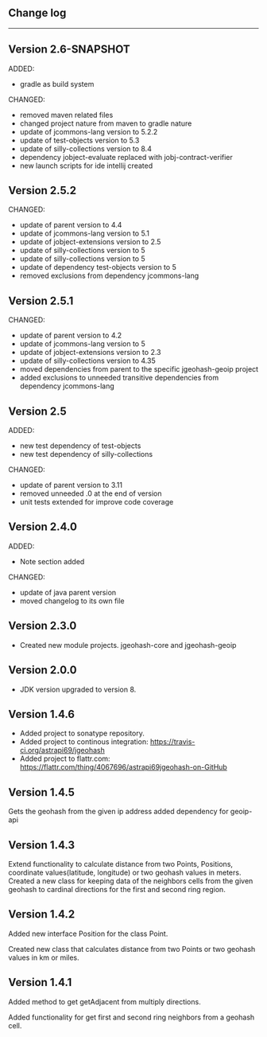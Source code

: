 
## Change log
----------------------

Version 2.6-SNAPSHOT
-------------

ADDED:

- gradle as build system

CHANGED:

- removed maven related files
- changed project nature from maven to gradle nature
- update of jcommons-lang version to 5.2.2
- update of test-objects version to 5.3
- update of silly-collections version to 8.4
- dependency jobject-evaluate replaced with jobj-contract-verifier
- new launch scripts for ide intellij created

Version 2.5.2
-------------

CHANGED:

- update of parent version to 4.4
- update of jcommons-lang version to 5.1
- update of jobject-extensions version to 2.5
- update of silly-collections version to 5
- update of silly-collections version to 5
- update of dependency test-objects version to 5
- removed exclusions from dependency jcommons-lang

Version 2.5.1
-------------

CHANGED:

- update of parent version to 4.2
- update of jcommons-lang version to 5
- update of jobject-extensions version to 2.3
- update of silly-collections version to 4.35
- moved dependencies from parent to the specific jgeohash-geoip project
- added exclusions to unneeded transitive dependencies from dependency jcommons-lang

Version 2.5
-------------

ADDED: 

- new test dependency of test-objects
- new test dependency of silly-collections

CHANGED:

- update of parent version to 3.11
- removed unneeded .0 at the end of version
- unit tests extended for improve code coverage

Version 2.4.0
-------------

ADDED: 

- Note section added

CHANGED:

- update of java parent version
- moved changelog to its own file

Version 2.3.0
-------------
- Created new module projects. jgeohash-core and jgeohash-geoip

Version 2.0.0
-------------
- JDK version upgraded to version 8.

Version 1.4.6
-------------
- Added project to sonatype repository.
- Added project to continous integration: https://travis-ci.org/astrapi69/jgeohash
- Added project to flattr.com: https://flattr.com/thing/4067696/astrapi69jgeohash-on-GitHub

Version 1.4.5
-------------
Gets the geohash from the given ip address
added dependency for geoip-api

Version 1.4.3
-------------
Extend functionality to calculate distance from two Points, Positions, coordinate values(latitude, longitude) or two geohash values in meters.
Created a new class for keeping data of the neighbors cells from the given geohash to cardinal directions for the first and second ring region.


Version 1.4.2
-------------
Added new interface Position for the class Point.

Created new class that calculates distance from two Points or two geohash values in km or miles.


Version 1.4.1
-------------

Added method to get getAdjacent from multiply directions.

Added functionality for get first and second ring neighbors from a geohash cell.


